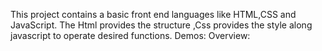 This project contains a basic front end languages like HTML,CSS and JavaScript.
The Html provides the structure ,Css provides the style along javascript to operate desired functions.
Demos:
Overview:
